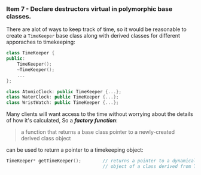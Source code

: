### Item 7 - Declare destructors virtual in polymorphic base classes.
There are alot of ways to keep track of time, so it would be reasonable to create a `TimeKeeper` base class along with derived classes for different apporaches to timekeeping:
```C++
class TimeKeeper {
public:
    TimeKeeper();
    ~TimeKeeper();
    ...
};

class AtomicClock: public TimeKeeper {...};
class WaterClock: public TimeKeeper {...};
class WristWatch: public TimeKeeper {...};
```
Many clients will want access to the time without worrying about the details of how it's calculated, 
So a **_factory function_**:
> a function that returns a base class pointer to a newly-created derived class object

can be used to return a pointer to a timekeeping object:
```C++
TimeKeeper* getTimeKeeper();        // returns a pointer to a dynamically allocated
                                    // object of a class derived from TimeKeeper
```
